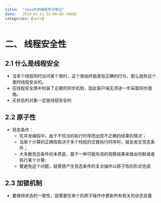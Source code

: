 ```yaml
---
title:  "Java并非编程学习笔记"
date:   2019-05-11 15:00:00 +0800
categories: [note]
---
```


# 二、 线程安全性

## 2.1 什么是线程安全

* 当多个线程同时访问某个类时，这个类始终能表现正确的行为，那么就称这个类时线程安全的。
* 在线程安全类中封装了必要的同步机制，因此客户端无须进一步采取同步措施。
* 无状态的对象一定是线程安全的

## 2.2 原子性

* 竞态条件：
  * 在并发编程中，由于不恰当的执行时序而出现不正确的结果的情况；
  * 当某个计算的正确性取决于多个线程的交替执行时序时，就会发生竞态条件；
  * 大多数竞态条件的本质是，基于一种可能失效的观察结果来做出判断或者执行某个计算;
  * 要避免这个问题，就需使产生竞态条件的复合操作以原子性的形式完成

## 2.3 加锁机制

* 要保持状态的一致性，就需要在单个的原子操作中更新所有相关的状态变量